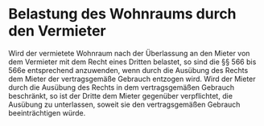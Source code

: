 # Belastung des Wohnraums durch den Vermieter

Wird der vermietete Wohnraum nach der Überlassung an den Mieter von dem Vermieter mit dem Recht eines Dritten belastet, so sind die §§ 566 bis 566e entsprechend anzuwenden, wenn durch die Ausübung des Rechts dem Mieter der vertragsgemäße Gebrauch entzogen wird. Wird der Mieter durch die Ausübung des Rechts in dem vertragsgemäßen Gebrauch beschränkt, so ist der Dritte dem Mieter gegenüber verpflichtet, die Ausübung zu unterlassen, soweit sie den vertragsgemäßen Gebrauch beeinträchtigen würde.